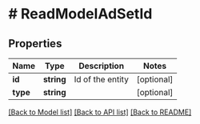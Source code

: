 # # ReadModelAdSetId

## Properties

Name | Type | Description | Notes
------------ | ------------- | ------------- | -------------
**id** | **string** | Id of the entity | [optional] 
**type** | **string** |  | [optional] 

[[Back to Model list]](../../README.md#documentation-for-models) [[Back to API list]](../../README.md#documentation-for-api-endpoints) [[Back to README]](../../README.md)



